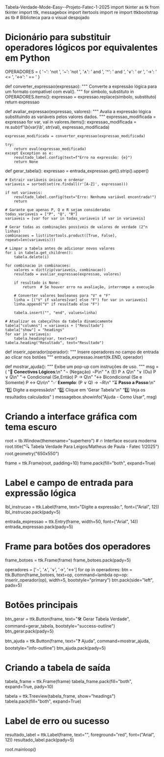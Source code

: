 Tabela-Verdade-Mode-Easy--Projeto-Fatec-1-2025
import tkinter as tk
from tkinter import ttk, messagebox
import itertools
import re
import ttkbootstrap as tb  # Biblioteca para o visual despojado

# Dicionário para substituir operadores lógicos por equivalentes em Python
OPERADORES = {
    '¬': 'not ',
    '~': 'not ',
    '∧': ' and ',
    '^': ' and ',
    '∨': ' or ',
    '→': ' <= ',
    '↔': ' == '
}

def converter_expressao(expressao):
    """ Converte a expressão lógica para um formato compatível com eval(). """
    for simbolo, substituto in OPERADORES.items():
        expressao = expressao.replace(simbolo, substituto)
    return expressao

def avaliar_expressao(expressao, valores):
    """ Avalia a expressão lógica substituindo as variáveis pelos valores dados. """
    expressao_modificada = expressao
    for var, val in valores.items():
        expressao_modificada = re.sub(rf'\b{var}\b', str(val), expressao_modificada)

    expressao_modificada = converter_expressao(expressao_modificada)
    
    try:
        return eval(expressao_modificada)
    except Exception as e:
        resultado_label.config(text=f"Erro na expressão: {e}")
        return None

def gerar_tabela():
    expressao = entrada_expressao.get().strip().upper()

    # Extrair variáveis únicas e ordenar
    variaveis = sorted(set(re.findall(r'[A-Z]', expressao)))

    if not variaveis:
        resultado_label.config(text="Erro: Nenhuma variável encontrada!")
        return

    # Garante que apenas P, Q e R sejam consideradas
    todas_variaveis = ["P", "Q", "R"]
    variaveis = [var for var in todas_variaveis if var in variaveis]

    # Gerar todas as combinações possíveis de valores de verdade (2^n linhas)
    combinacoes = list(itertools.product([True, False], repeat=len(variaveis)))

    # Limpar a tabela antes de adicionar novos valores
    for i in tabela.get_children():
        tabela.delete(i)

    for combinacao in combinacoes:
        valores = dict(zip(variaveis, combinacao))
        resultado = avaliar_expressao(expressao, valores)

        if resultado is None:
            return  # Se houver erro na avaliação, interrompe a execução

        # Converter valores booleanos para "V" e "F"
        linha = [("V" if valores[var] else "F") for var in variaveis]
        linha.append("V" if resultado else "F")

        tabela.insert("", "end", values=linha)

    # Atualizar os cabeçalhos da tabela dinamicamente
    tabela["columns"] = variaveis + ["Resultado"]
    tabela["show"] = "headings"
    for var in variaveis:
        tabela.heading(var, text=var)
    tabela.heading("Resultado", text="Resultado")

def inserir_operador(operador):
    """ Insere operadores no campo de entrada ao clicar nos botões """
    entrada_expressao.insert(tk.END, operador)

def mostrar_ajuda():
    """ Exibe um pop-up com instruções de uso. """
    msg = (
        "📌 **Conectivos Lógicos**:\n"
        "¬ (Negação)  ¬P\n"
        "∧ (E)  P ∧ Q\n"
        "∨ (Ou)  P ∨ Q\n"
        "→ Condicional (Se,Então) P → Q\n"
        "↔ Bicondicional (Se e Somente) P ↔ Q\n\n"
        "✅ **Exemplo**: (P ∨ Q) → ¬R\n"
        "⏳ **Passo a Passo**:\n"
        "1️⃣ Digite a expressão\n"
        "2️⃣ Clique em 'Gerar Tabela'\n"
        "3️⃣ Veja os resultados calculados"
    )
    messagebox.showinfo("Ajuda - Como Usar", msg)

# Criando a interface gráfica com tema escuro
root = tb.Window(themename="superhero")  # 🔥 Interface escura moderna
root.title("🔍 Tabela Verdade Para Leigos/Matheus de Paula - Fatec 1/2025")
root.geometry("650x550")

frame = ttk.Frame(root, padding=10)
frame.pack(fill="both", expand=True)

# Label e campo de entrada para expressão lógica
lbl_instrucao = ttk.Label(frame, text="Digite a expressão:", font=("Arial", 12))
lbl_instrucao.pack(pady=5)

entrada_expressao = ttk.Entry(frame, width=50, font=("Arial", 14))
entrada_expressao.pack(pady=5)

# Frame para botões dos operadores
frame_botoes = ttk.Frame(frame)
frame_botoes.pack(pady=5)

operadores = ['¬', '∧', '∨', '→', '↔']
for op in operadores:
    btn = ttk.Button(frame_botoes, text=op, command=lambda op=op: inserir_operador(op), width=5, bootstyle="primary")
    btn.pack(side="left", padx=5)

# Botões principais
btn_gerar = ttk.Button(frame, text="🛠 Gerar Tabela Verdade", command=gerar_tabela, bootstyle="success-outline")
btn_gerar.pack(pady=5)

btn_ajuda = ttk.Button(frame, text="❓ Ajuda", command=mostrar_ajuda, bootstyle="info-outline")
btn_ajuda.pack(pady=5)

# Criando a tabela de saída
tabela_frame = ttk.Frame(frame)
tabela_frame.pack(fill="both", expand=True, pady=10)

tabela = ttk.Treeview(tabela_frame, show="headings")
tabela.pack(fill="both", expand=True)

# Label de erro ou sucesso
resultado_label = ttk.Label(frame, text="", foreground="red", font=("Arial", 12))
resultado_label.pack(pady=5)

root.mainloop()
